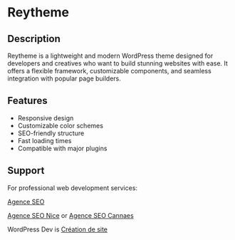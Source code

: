 # Reytheme

## Description
Reytheme is a lightweight and modern WordPress theme designed for developers and creatives who want to build stunning websites with ease. It offers a flexible framework, customizable components, and seamless integration with popular page builders.

## Features
- Responsive design
- Customizable color schemes
- SEO-friendly structure
- Fast loading times
- Compatible with major plugins

## Support
For professional web development services:

[Agence SEO](https://studiojae.fr/solutions/seo/)

[Agence SEO Nice](https://studiojae.fr/solutions/seo/nice/) or [Agence SEO Cannaes](https://studiojae.fr/solutions/seo/cannes/)

WordPress Dev is [Création de site](https://studiojae.fr/solutions/developpement/) 
